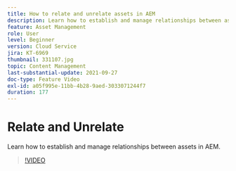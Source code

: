 ```yaml
---
title: How to relate and unrelate assets in AEM
description: Learn how to establish and manage relationships between assets in AEM.
feature: Asset Management
role: User
level: Beginner
version: Cloud Service
jira: KT-6969
thumbnail: 331107.jpg
topic: Content Management
last-substantial-update: 2021-09-27
doc-type: Feature Video
exl-id: a05f995e-11bb-4b28-9aed-3033071244f7
duration: 177
---
```

# Relate and Unrelate 

Learn how to establish and manage relationships between assets in AEM.

>[!VIDEO](https://video.tv.adobe.com/v/331107?quality=12&learn=on)
